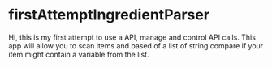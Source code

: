 # firstAttemptIngredientParser
Hi, this is my first attempt to use a API, manage and control API calls. This app will allow you to scan items and based of a list of string compare if your item might contain a variable from the list.
